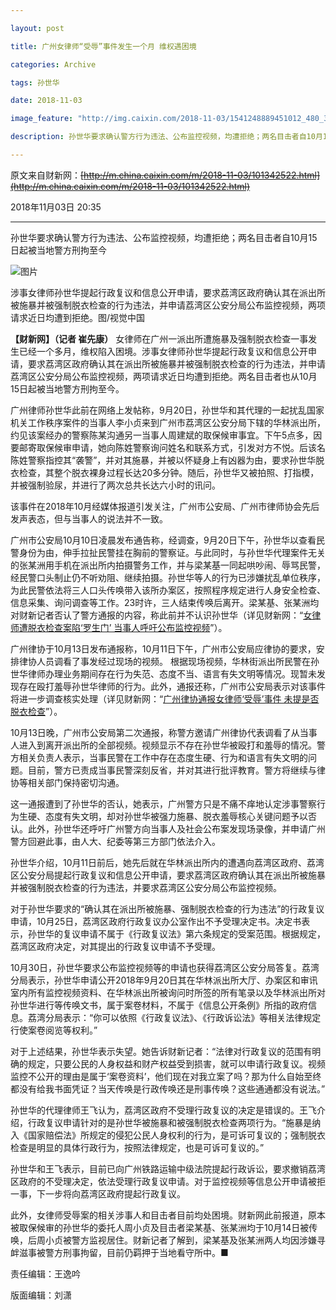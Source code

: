 ```yaml
---

layout: post

title: 广州女律师“受辱”事件发生一个月 维权遇困境

categories: Archive

tags: 孙世华

date: 2018-11-03

image_feature: "http://img.caixin.com/2018-11-03/1541248889451012_480_320.jpg"

description: 孙世华要求确认警方行为违法、公布监控视频，均遭拒绝；两名目击者自10月15日起被当地警方刑拘至今。

---
```


原文来自财新网：~~[http://m.china.caixin.com/m/2018-11-03/101342522.html](http://m.china.caixin.com/m/2018-11-03/101342522.html)~~

2018年11月03日 20:35

---

孙世华要求确认警方行为违法、公布监控视频，均遭拒绝；两名目击者自10月15日起被当地警方刑拘至今

![图片](http://img.caixin.com/2018-11-03/1541248889451012_480_320.jpg)

<figcaption>涉事女律师孙世华提起行政复议和信息公开申请，要求荔湾区政府确认其在派出所被施暴并被强制脱衣检查的行为违法，并申请荔湾区公安分局公布监控视频，两项请求近日均遭到拒绝。图/视觉中国</figcaption>

**【财新网】（记者 崔先康）** 女律师在广州一派出所遭施暴及强制脱衣检查一事发生已经一个多月，维权陷入困境。涉事女律师孙世华提起行政复议和信息公开申请，要求荔湾区政府确认其在派出所被施暴并被强制脱衣检查的行为违法，并申请荔湾区公安分局公布监控视频，两项请求近日均遭到拒绝。两名目击者也从10月15日起被当地警方刑拘至今。

广州律师孙世华此前在网络上发帖称，9月20日，孙世华和其代理的一起扰乱国家机关工作秩序案件的当事人李小贞来到广州市荔湾区公安分局下辖的华林派出所，约见该案经办的警察陈某沟通另一当事人周建斌的取保候审事宜。下午5点多，因要邮寄取保候审申请，她向陈姓警察询问姓名和联系方式，引发对方不悦。后该名陈姓警察指控其“袭警”，并对其施暴，并被以怀疑身上有凶器为由，要求孙世华脱衣检查，其整个脱衣裸身过程长达20多分钟。随后，孙世华又被拍照、打指模，并被强制验尿，并进行了两次总共长达六小时的讯问。

该事件在2018年10月经媒体报道引发关注，广州市公安局、广州市律师协会先后发声表态，但与当事人的说法并不一致。

广州市公安局10月10日凌晨发布通告称，经调查，9月20日下午，孙世华以查看民警身份为由，伸手拉扯民警挂在胸前的警察证。与此同时，与孙世华代理案件无关的张某洲用手机在派出所内拍摄警务工作，并与梁某基一同起哄吵闹、辱骂民警，经民警口头制止仍不听劝阻、继续拍摄。孙世华等人的行为已涉嫌扰乱单位秩序，为此民警依法将三人口头传唤带入该所办案区，按照程序规定进行人身安全检查、信息采集、询问调查等工作。23时许，三人结束传唤后离开。梁某基、张某洲均对财新记者否认了警方通报的内容，称此前并不认识孙世华（详见财新网：“[女律师遭脱衣检查案陷‘罗生门’ 当事人呼吁公布监控视频](http://china.caixin.com/2018-10-10/101333358.html)”）。

广州律协于10月13日发布通报称，10月11日下午，广州市公安局应律协的要求，安排律协人员调看了事发经过现场的视频。 根据现场视频，华林街派出所民警在孙世华律师办理业务期间存在行为失范、态度不当、语言有失文明等情况。现暂未发现存在殴打羞辱孙世华律师的行为。此外，通报还称，广州市公安局表示对该事件将进一步调查核实处理（详见财新网：“[广州律协通报女律师‘受辱’事件 未提是否脱衣检查](http://china.caixin.com/2018-10-13/101334649.html)”）。

10月13日晚，广州市公安局第二次通报，称警方邀请广州律协代表调看了从当事人进入到离开派出所的全部视频。视频显示不存在孙世华被殴打和羞辱的情况。警方相关负责人表示，当事民警在工作中存在态度生硬、行为和语言有失文明的问题。目前，警方已责成当事民警深刻反省，并对其进行批评教育。警方将继续与律协等相关部门保持密切沟通。

这一通报遭到了孙世华的否认，她表示，广州警方只是不痛不痒地认定涉事警察行为生硬、态度有失文明，却对孙世华被强力施暴、脱衣羞辱核心关键问题予以否认。此外，孙世华还呼吁广州警方向当事人及社会公布案发现场录像，并申请广州警方回避此事，由人大、纪委等第三方部门依法介入。

孙世华介绍，10月11日前后，她先后就在华林派出所内的遭遇向荔湾区政府、荔湾区公安分局提起行政复议和信息公开申请，要求荔湾区政府确认其在派出所被施暴并被强制脱衣检查的行为违法，并要求荔湾区公安分局公布监控视频。

对于孙世华要求的“确认其在派出所被施暴、强制脱衣检查的行为违法”的行政复议申请，10月25日，荔湾区政府行政复议办公室作出不予受理决定书。决定书表示，孙世华的复议申请不属于《行政复议法》第六条规定的受案范围。根据规定，荔湾区政府决定，对其提出的行政复议申请不予受理。

10月30日，孙世华要求公布监控视频等的申请也获得荔湾区公安分局答复。荔湾分局表示，孙世华申请公开2018年9月20日其在华林派出所大厅、办案区和审讯室内所有监控视频资料、在华林派出所被询问时所签的所有笔录以及华林派出所对孙世华进行等传唤文书，属于案卷材料，不属于《信息公开条例》所指的政府信息。荔湾分局表示：“你可以依照《行政复议法》、《行政诉讼法》等相关法律规定行使案卷阅览等权利。”

对于上述结果，孙世华表示失望。她告诉财新记者：“法律对行政复议的范围有明确的规定，只要公民的人身权益和财产权益受到损害，就可以申请行政复议。视频监控不公开的理由是属于‘案卷资料’，他们现在对我立案了吗？那为什么自始至终都没有给我书面凭证？当天传唤是行政传唤还是刑事传唤？这些通通都没有说法。”

孙世华的代理律师王飞认为，荔湾区政府不受理行政复议的决定是错误的。王飞介绍，行政复议申请针对的是孙世华被施暴和被强制脱衣检查两项行为。“施暴是纳入《国家赔偿法》所规定的侵犯公民人身权利的行为，是可诉可复议的；强制脱衣检查是明显的具体行政行为，按照法律规定，也是可诉可复议的。”

孙世华和王飞表示，目前已向广州铁路运输中级法院提起行政诉讼，要求撤销荔湾区政府的不受理决定，依法受理行政复议申请。对于监控视频等信息公开申请被拒一事，下一步将向荔湾区政府提起行政复议。

此外，女律师受辱案的相关涉事人和目击者目前均处困境。财新网此前报道，原本被取保候审的孙世华的委托人周小贞及目击者梁某基、张某洲均于10月14日被传唤，后周小贞被警方监视居住。财新记者了解到，梁某基及张某洲两人均因涉嫌寻衅滋事被警方刑事拘留，目前仍羁押于当地看守所中。■

责任编辑：王逸吟

版面编辑：刘潇

